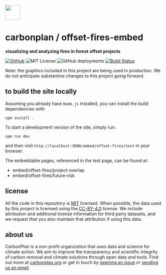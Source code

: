 <img
  src='https://carbonplan-assets.s3.amazonaws.com/monogram/dark-small.png'
  height='48'
/>

# carbonplan / offset-fires-embed

**visualizing and analyzing fires in forest offset projects**

[![GitHub][github-badge]][github]
![MIT License][]
![GitHub deployments](https://img.shields.io/github/deployments/carbonplan/offset-fires-embed/production?label=vercel&logo=vercel&logoColor=white)
[![Build Status]][actions]

[github]: https://github.com/carbonplan/offset-fires-embed
[github-badge]: https://badgen.net/badge/-/github?icon=github&label
[build status]: https://github.com/carbonplan/offset-fires-embed/actions/workflows/main.yml/badge.svg
[actions]: https://github.com/carbonplan/offset-fires-embed/actions/workflows/main.yml
[mit license]: https://badgen.net/badge/license/MIT/blue

Note: the graphics included in this project are being used in production. We do not anticipate substantive changes to this project going forward.

## to build the site locally

Assuming you already have `Node.js` installed, you can install the build dependencies with:

```shell
npm install .
```

To start a development version of the site, simply run:

```shell
npm run dev
```

and then visit `http://localhost:3000/embed/offset-fires/test` in your browser.

The embeddable pages, referenced in the test page, can be found at:

- embed/offset-fires/project-overlap
- embed/offset-fires/future-risk

## license

All the code in this repository is [MIT](https://choosealicense.com/licenses/mit/) licensed. When possible, the data used by this project is licensed using the [CC-BY-4.0](https://choosealicense.com/licenses/cc-by-4.0/) license. We include attribution and additional license information for third party datasets, and we request that you also maintain that attribution if using this data.

## about us

CarbonPlan is a non-profit organization that uses data and science for climate action. We aim to improve the transparency and scientific integrity of carbon removal and climate solutions through open data and tools. Find out more at [carbonplan.org](https://carbonplan.org/) or get in touch by [opening an issue](https://github.com/carbonplan/offset-fires-embed/issues/new) or [sending us an email](mailto:hello@carbonplan.org).
